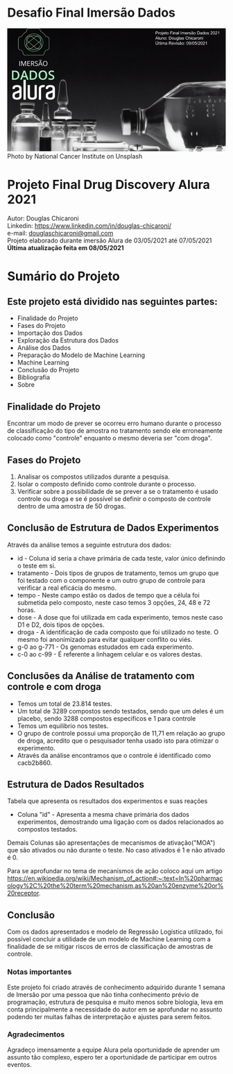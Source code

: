 
# Desafio Final Imersão Dados
![image](https://github.com/dougfc822/imersao-dados-desafio-final/blob/main/Header.jpg?raw=true)
Photo by National Cancer Institute on Unsplash
# Projeto Final Drug Discovery Alura 2021

Autor: Douglas Chicaroni<br>
Linkedin: https://www.linkedin.com/in/douglas-chicaroni/<br>
e-mail: douglaschicaroni@gmail.com<br>
Projeto elaborado durante imersão Alura de 03/05/2021 até 07/05/2021<br>
**Última atualização feita em 08/05/2021**

# Sumário do Projeto
## Este projeto está dividido nas seguintes partes:
* Finalidade do Projeto
* Fases do Projeto
* Importação dos Dados
* Exploração da Estrutura dos Dados
* Análise dos Dados
* Preparação do Modelo de Machine Learning
* Machine Learning
* Conclusão do Projeto
* Bibliografia
* Sobre

## Finalidade do Projeto
Encontrar um modo de prever se ocorreu erro humano durante o processo de classificação do tipo de amostra no tratamento sendo ele erroneamente colocado como "controle" enquanto o mesmo deveria ser "com droga".

## Fases do Projeto
1. Analisar os compostos utilizados durante a pesquisa.
1. Isolar o composto definido como controle durante o processo.
1. Verificar sobre a possibilidade de se prever a se o tratamento é usado controle ou droga e se é possível se definir o composto de controle dentro de uma amostra de 50 drogas.

## Conclusão de Estrutura de Dados Experimentos
Através da análise temos a seguinte estrutura dos dados:
* id - Coluna id seria a chave primária de cada teste, valor único definindo o teste em si.
* tratamento - Dois tipos de grupos de tratamento, temos um grupo que foi testado com o componente e um outro grupo de controle para verificar a real eficácia do mesmo.
* tempo - Neste campo estão os dados de tempo que a célula foi submetida pelo composto, neste caso temos 3 opções, 24, 48 e 72 horas.
* dose - A dose que foi utilizada em cada experimento, temos neste caso D1 e D2, dois tipos de opções.
* droga - A identificação de cada composto que foi utilizado no teste. O mesmo foi anonimizado para evitar qualquer conflito ou viés.
* g-0 ao g-771 - Os genomas estudados em cada experimento.
* c-0 ao c-99 - É referente a linhagem celular e os valores destas.

## Conclusões da Análise de tratamento com controle e com droga
* Temos um total de 23.814 testes.
* Um total de 3289 compostos sendo testados, sendo que um deles é um placebo, sendo 3288 compostos especificos e 1 para controle
* Temos um equilibrio nos testes.
* O grupo de controle possui uma proporção de 11,71 em relação ao grupo de droga, acredito que o pesquisador tenha usado isto para otimizar o experimento.
* Através da análise encontramos que o controle é identificado como cacb2b860.

## Estrutura de Dados Resultados
Tabela que apresenta os resultados dos experimentos e suas reações
* Coluna "id" - Apresenta a mesma chave primária dos dados experimentos, demostrando uma ligação com os dados relacionados ao compostos testados.<br>

Demais Colunas são apresentações de mecanismos de ativação("MOA") que são ativados ou não durante o teste. No caso ativados é 1 e não ativado é 0.

Para se aprofundar no tema de mecanismos de ação coloco aqui um artigo<br> https://en.wikipedia.org/wiki/Mechanism_of_action#:~:text=In%20pharmacology%2C%20the%20term%20mechanism,as%20an%20enzyme%20or%20receptor.

## Conclusão

Com os dados apresentados e modelo de Regressão Logística utilizado, foi possível concluir a utilidade de um modelo de Machine Learning com a finalidade de se mitigar riscos de erros de classificação de amostras de controle.

### Notas importantes
Este projeto foi criado através de conhecimento adquirido durante 1 semana de Imersão por uma pessoa que não tinha conhecimento prévio de programação, estrutura de pesquisa e muito menos sobre biologia, leva em conta principalmente a necessidade do autor em se aprofundar no assunto podendo ter muitas falhas de interpretação e ajustes para serem feitos.

### Agradecimentos
Agradeço imensamente a equipe Alura pela oportunidade de aprender um assunto tão complexo, espero ter a oportunidade de participar em outros eventos.
